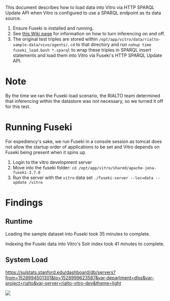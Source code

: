 This document describes how to load data into Vitro via HTTP SPARQL Update API when Vitro is configured to use a SPARQL endpoint as its data source.

1. Ensure Fuseki is installed and running.
2. See [this Wiki page](https://github.com/sul-dlss/rialto/wiki/Disable-enable-inferencing-at-startup) for information on how to turn inferencing on and off.
3. The original test triples are stored within `/opt/app/vitro/data/rialto-sample-data/vivo/agents/`. `cd` to that directory and run `nohup time fuseki_load.bash *.sparql` to wrap these triples in SPARQL insert statements and load them into Vitro via Fuseki's HTTP SPARQL Update API.

# Note

By the time we ran the Fuseki load scenario, the RIALTO team determined that inferencing within the datastore was *not* necessary, so we turned it off for this test.

# Running Fuseki

For expediency's sake, we run Fuseki in a console session as tomcat does not allow the startup order of applications to be set and Vitro depends on Fuseki being present when it spins up.

1. Login to the vitro development server
2. Move into the fuseki folder: `cd /opt/app/vitro/shared/apache-jena-fuseki-3.7.0`
3. Run the server with the `vitro` data set `./fuseki-server --loc=data --update /vitro`

# Findings

## Runtime

Loading the sample dataset into Fuseki took 35 minutes to complete. 

Indexing the Fuseki data into Vitro's Solr index took 41 minutes to complete.

## System Load

https://sulstats.stanford.edu/dashboard/db/servers?from=1528994501301&to=1528999623587&var-department=dlss&var-project=rialto&var-server=rialto-vitro-dev&theme=light

![](https://user-images.githubusercontent.com/131982/41430777-d6d89956-6fc5-11e8-8dc0-dec4c799df08.png)
